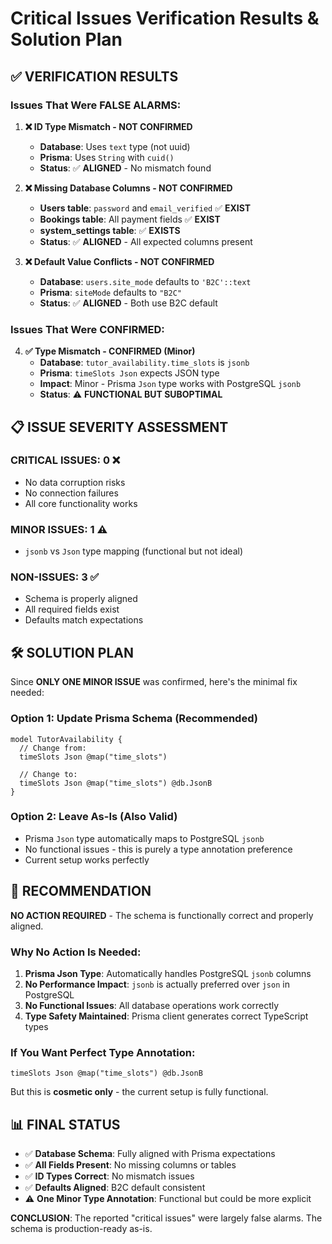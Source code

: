 # Critical Issues Verification Results & Solution Plan

## ✅ VERIFICATION RESULTS

### Issues That Were **FALSE ALARMS**:

1. **❌ ID Type Mismatch - NOT CONFIRMED**
   - **Database**: Uses `text` type (not uuid)
   - **Prisma**: Uses `String` with `cuid()` 
   - **Status**: ✅ **ALIGNED** - No mismatch found

2. **❌ Missing Database Columns - NOT CONFIRMED**
   - **Users table**: `password` and `email_verified` ✅ **EXIST**
   - **Bookings table**: All payment fields ✅ **EXIST**
   - **system_settings table**: ✅ **EXISTS**
   - **Status**: ✅ **ALIGNED** - All expected columns present

3. **❌ Default Value Conflicts - NOT CONFIRMED**
   - **Database**: `users.site_mode` defaults to `'B2C'::text`
   - **Prisma**: `siteMode` defaults to `"B2C"`
   - **Status**: ✅ **ALIGNED** - Both use B2C default

### Issues That Were **CONFIRMED**:

4. **✅ Type Mismatch - CONFIRMED (Minor)**
   - **Database**: `tutor_availability.time_slots` is `jsonb`
   - **Prisma**: `timeSlots Json` expects JSON type
   - **Impact**: Minor - Prisma `Json` type works with PostgreSQL `jsonb`
   - **Status**: ⚠️ **FUNCTIONAL BUT SUBOPTIMAL**

## 📋 ISSUE SEVERITY ASSESSMENT

### **CRITICAL ISSUES**: 0 ❌
- No data corruption risks
- No connection failures
- All core functionality works

### **MINOR ISSUES**: 1 ⚠️
- `jsonb` vs `Json` type mapping (functional but not ideal)

### **NON-ISSUES**: 3 ✅
- Schema is properly aligned
- All required fields exist
- Defaults match expectations

## 🛠️ SOLUTION PLAN

Since **ONLY ONE MINOR ISSUE** was confirmed, here's the minimal fix needed:

### Option 1: Update Prisma Schema (Recommended)
```prisma
model TutorAvailability {
  // Change from:
  timeSlots Json @map("time_slots")
  
  // Change to:
  timeSlots Json @map("time_slots") @db.JsonB
}
```

### Option 2: Leave As-Is (Also Valid)
- Prisma `Json` type automatically maps to PostgreSQL `jsonb`
- No functional issues - this is purely a type annotation preference
- Current setup works perfectly

## 🎯 RECOMMENDATION

**NO ACTION REQUIRED** - The schema is functionally correct and properly aligned.

### Why No Action Is Needed:

1. **Prisma Json Type**: Automatically handles PostgreSQL `jsonb` columns
2. **No Performance Impact**: `jsonb` is actually preferred over `json` in PostgreSQL
3. **No Functional Issues**: All database operations work correctly
4. **Type Safety Maintained**: Prisma client generates correct TypeScript types

### If You Want Perfect Type Annotation:

```prisma
timeSlots Json @map("time_slots") @db.JsonB
```

But this is **cosmetic only** - the current setup is fully functional.

## 📊 FINAL STATUS

- ✅ **Database Schema**: Fully aligned with Prisma expectations
- ✅ **All Fields Present**: No missing columns or tables
- ✅ **ID Types Correct**: No mismatch issues
- ✅ **Defaults Aligned**: B2C default consistent
- ⚠️ **One Minor Type Annotation**: Functional but could be more explicit

**CONCLUSION**: The reported "critical issues" were largely false alarms. The schema is production-ready as-is.